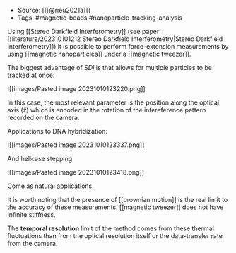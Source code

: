 
- Source: [[[@rieu2021a]]]
- Tags: #magnetic-beads #nanoparticle-tracking-analysis 

Using [[Stereo Darkfield Interferometry]] (see paper: [[literature/202310101212 Stereo Darkfield Interferometry|Stereo Darkfield Interferometry]]) it is possible to perform force-extension measurements by using [[magnetic nanoparticles]] under a [[magnetic tweezer]]. 

The biggest advantage of *SDI* is that allows for multiple particles to be tracked at once:

![[images/Pasted image 20231010123220.png]]

In this case, the most relevant parameter is the position along the optical axis ($\hat{z}$) which is encoded in the rotation of the intereference pattern recorded on the camera. 

Applications to DNA hybridization:

![[images/Pasted image 20231010123337.png]]

And helicase stepping:

![[images/Pasted image 20231010123418.png]]

Come as natural applications. 

It is worth noting that the presence of [[brownian motion]] is the real limit to the accuracy of these measurements. [[magnetic tweezer]] does not have infinite stiffness. 

The **temporal resolution** limit of the method comes from these thermal fluctuations than from the optical resolution itself or the data-transfer rate from the camera.  